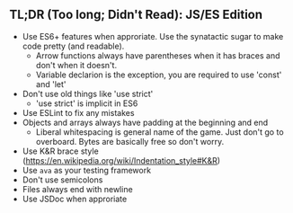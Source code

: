 ## TL;DR (Too long; Didn't Read): JS/ES Edition

- Use ES6+ features when approriate. Use the synatactic sugar to make code pretty (and readable).
  - Arrow functions always have parentheses when it has braces and don't when it doesn't.
  - Variable declarion is the exception, you are required to use 'const' and 'let'
- Don't use old things like 'use strict'
  - 'use strict' is implicit in ES6
- Use ESLint to fix any mistakes
- Objects and arrays always have padding at the beginning and end
  - Liberal whitespacing is general name of the game. Just don't go to overboard. Bytes are basically free so don't worry.
- Use K&R brace style (https://en.wikipedia.org/wiki/Indentation_style#K&R)
- Use `ava` as your testing framework
- Don't use semicolons
- Files always end with newline
- Use JSDoc when approriate
